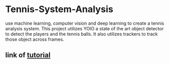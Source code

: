 # Tennis-System-Analysis
 use machine learning, computer vision and deep learning to create a tennis analysis system. This project utilizes YOlO a state of the art object detector to detect the players and the tennis balls. It also utilizes trackers to track those object across frames. 
## link of [tutorial](https://www.youtube.com/watch?v=L23oIHZE14w)
